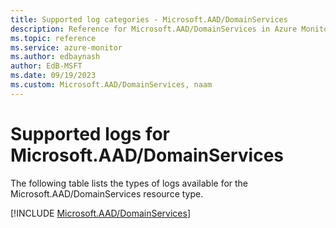 ```yaml
---
title: Supported log categories - Microsoft.AAD/DomainServices
description: Reference for Microsoft.AAD/DomainServices in Azure Monitor Logs.
ms.topic: reference
ms.service: azure-monitor
ms.author: edbaynash
author: EdB-MSFT
ms.date: 09/19/2023
ms.custom: Microsoft.AAD/DomainServices, naam
---
```





# Supported logs for Microsoft.AAD/DomainServices  
The following table lists the types of logs available for the Microsoft.AAD/DomainServices resource type.
  
  
[!INCLUDE [Microsoft.AAD/DomainServices](./includes/Microsoft-AAD-DomainServices-logs-include.md)]
  
